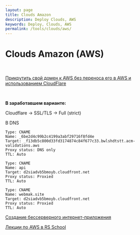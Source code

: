 ```yaml
---
layout: page
title: Clouds Amazon
description: Deploy Clouds, AWS
keywords: Deploy, Clouds, AWS
permalink: /tools/clouds/aws/
---
```


# Clouds Amazon (AWS)

<br/>

[Прикрутить свой домен к AWS без переноса его в AWS и использованием CloudFlare](https://medium.com/@bobthomas295/combining-aws-serverless-with-cloudflare-sub-domains-338a1b7b2bd)

<br/>

**В заработавшем варианте:**

Cloudflare -> SSL/TLS -> Full (strict)

В DNS

```
Type: CNAME
Name: _6be2d4c99b2c4199a3abf29716f8fd4e
Target: _f13db5c800d33fd3174874c84f677c33.bwlshdtstt.acm-validations.aws
Proxy status: DNS only
TTL: Auto

Type: CNAME
Name: api
Target: d2siadvb5bmoyb.cloudfront.net
Proxy status: Proxied
TTL: Auto

Type: CNAME
Name: webmak.site
Target: d2siadvb5bmoyb.cloudfront.net
Proxy status: Proxied
TTL: Auto
```

<!--

<a href="https://emea-resources.awscloud.com/rus-ua-cis19-webinar-how-to-split-monolith-application-into-micro-services" rel="nofollow">RUS/UA/CIS19: Webinar - How to split monolith application into micro services</a>

-->

<a href="https://aws.amazon.com/ru/getting-started/serverless-web-app/" rel="nofollow">Создание бессерверного интернет-приложения</a>

<a href="//jsdev.ru/schools/rs-school/nodejs/aws/" rel="nofollow">Лекции по AWS в RS School</a>
